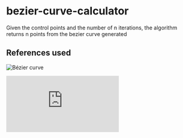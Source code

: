 ﻿# bezier-curve-calculator
Given the control points and the number of n iterations, the algorithm returns n points from the bezier curve generated

## References used
![Bézier curve](https://en.wikipedia.org/wiki/B%C3%A9zier_curve)

![Drawing bezier curve with Python](https://www.fatalerrors.org/a/drawing-bezier-curve-with-python.html)
